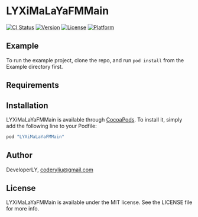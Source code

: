 # LYXiMaLaYaFMMain

[![CI Status](http://img.shields.io/travis/DeveloperLY/LYXiMaLaYaFMMain.svg?style=flat)](https://travis-ci.org/DeveloperLY/LYXiMaLaYaFMMain)
[![Version](https://img.shields.io/cocoapods/v/LYXiMaLaYaFMMain.svg?style=flat)](http://cocoapods.org/pods/LYXiMaLaYaFMMain)
[![License](https://img.shields.io/cocoapods/l/LYXiMaLaYaFMMain.svg?style=flat)](http://cocoapods.org/pods/LYXiMaLaYaFMMain)
[![Platform](https://img.shields.io/cocoapods/p/LYXiMaLaYaFMMain.svg?style=flat)](http://cocoapods.org/pods/LYXiMaLaYaFMMain)

## Example

To run the example project, clone the repo, and run `pod install` from the Example directory first.

## Requirements

## Installation

LYXiMaLaYaFMMain is available through [CocoaPods](http://cocoapods.org). To install
it, simply add the following line to your Podfile:

```ruby
pod "LYXiMaLaYaFMMain"
```

## Author

DeveloperLY, coderyliu@gmail.com

## License

LYXiMaLaYaFMMain is available under the MIT license. See the LICENSE file for more info.

